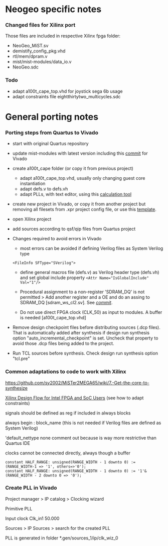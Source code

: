# Neogeo specific notes

### Changed files for Xilinx port

Those files are included in respective Xilinx fpga folder: 

* NeoGeo_MiST.sv
* demistify_config_pkg.vhd
* rtl/mem/dpram.v
* mist/mist-modules/data_io.v
* NeoGeo.sdc



### Todo

* adapt a100t_cape_top.vhd for joystick sega 6b usage
* adapt constraints file eightthirtytwo_multicycles.sdc



# General porting notes

### Porting steps from Quartus to Vivado

* start with original Quartus repository

* update mist-modules with latest version including this [commit](https://github.com/mist-devel/mist-modules/commit/63c9d42f00257cc65e489e24375ff902fff02f48) for Vivado

* create a100t_cape folder (or copy it from previous project)

  * adapt a100t_cape_top.vhd, usually only changing guest core instantiation
  * adapt defs.v to defs.vh
  * adapt PLLs, with text editor, using this [calculation tool](https://github.com/hansfbaier/pll-calculator)

* create new project in Vivado, or copy it from another project but removing all filesets from .xpr project config file, or use this [template](https://github.com/somhi/xilinx_stuff/blob/main/a100t_cape%20(template).xpr).

* open Xilinx project

* add sources according to qsf/qip files from Quartus project

* Changes required to avoid errors in Vivado

  * most errors can be avoided if defining Verilog files as System Verilog type          

  `<FileInfo SFType="SVerilog">  `

  * define general macros file  (defs.v)  as Verilog header type (defs.vh) and set global include property             `<Attr Name="IsGlobalInclude" Val="1"/>`

  * Procedural assignment to a non-register 'SDRAM_DQ' is not permitted  >   Add another register and a OE and do an assing to SDRAM_DQ [sdram_ws_cl2.sv]. See [*commit*](https://github.com/somhi/xilinx_stuff/commit/37a23f2a057eef7837c8f9c85a2d2ba8f8c1b8ec).

  * Do not use direct FPGA clock (CLK_50) as input to modules. A buffer is needed [a100t_cape_top.vhd]

* Remove design checkpoint files before distributing sources (.dcp files). That is automatically added after synthesis if design run synthesis option "auto_incremental_checkpoint" is set.   Uncheck that property to avoid those .dcp files being added to the project.

* Run TCL sources before synthesis. Check design run synthesis option "tcl.pre"

### Common adaptations to code to work with Xilinx

https://github.com/sy2002/MiSTer2MEGA65/wiki/7.-Get-the-core-to-synthesize

[Xilinx Design Flow for Intel FPGA and SoC Users](https://docs.xilinx.com/v/u/en-US/ug1192-xilinx-design-for-intel)  (see how to adapt constraints)

signals should be defined as reg if included in always blocks

always begin : block_name    (this is not needed if Verilog files are defined as System Verilog)

'default_nettype none       comment out because is way more restrictive than Quartus IDE

clocks cannot be connected directly, always though a buffer

```
constant HALF_RANGE: unsigned(RANGE_WIDTH - 1 downto 0) := (RANGE_WIDTH-1 => '1', others=>'0');
constant HALF_RANGE: unsigned(RANGE_WIDTH - 1 downto 0) := '1'&(RANGE_WIDTH - 2 downto 0 => '0');
```



### Create PLL in Vivado

Project manager > IP catalog > Clocking wizard

Primitive PLL

Input clock Clk_in1   50.000

Sources > IP Sources > search for the created PLL

PLL is generated in folder    *.gen/sources_1/ip/clk_wiz_0

